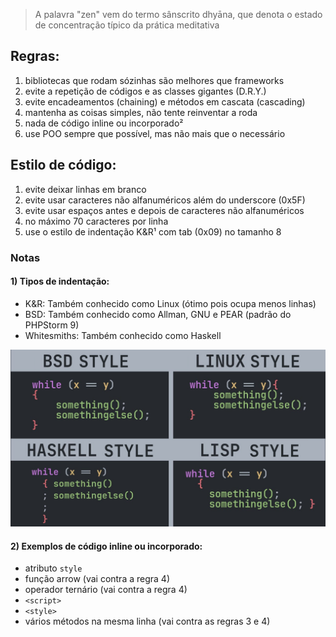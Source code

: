> A palavra "zen" vem do termo sânscrito dhyāna, que denota o estado de concentração típico da prática meditativa

## Regras:

1. bibliotecas que rodam sózinhas são melhores que frameworks
2. evite a repetição de códigos e as classes gigantes (D.R.Y.)
3. evite encadeamentos (chaining) e métodos em cascata (cascading)
4. mantenha as coisas simples, não tente reinventar a roda
5. nada de código inline ou incorporado²
6. use POO sempre que possível, mas não mais que o necessário

## Estilo de código:

1. evite deixar linhas em branco
2. evite usar caracteres não alfanuméricos além do underscore (0x5F)
3. evite usar espaços antes e depois de caracteres não alfanuméricos
4. no máximo 70 caracteres por linha
5. use o estilo de indentação K&R¹ com tab (0x09) no tamanho 8

### Notas

#### 1) Tipos de indentação:

- K&R: Também conhecido como Linux (ótimo pois ocupa menos linhas)
- BSD: Também conhecido como Allman, GNU e PEAR (padrão do PHPStorm 9)
- Whitesmiths: Também conhecido como Haskell

![Tipos de indentação](img/indentation.jpg)

#### 2) Exemplos de código inline ou incorporado:

- atributo `style`
- função arrow (vai contra a regra 4)
- operador ternário (vai contra a regra 4)
- `<script>`
- `<style>`
- vários métodos na mesma linha (vai contra as regras 3 e 4)

